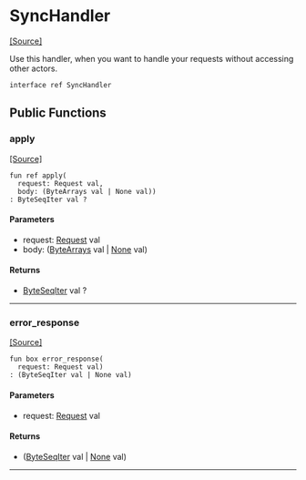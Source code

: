 # SyncHandler
<span class="source-link">[[Source]](src/http_server/sync_handler.md#L4)</span>

Use this handler, when you want to handle your requests without accessing other actors.


```pony
interface ref SyncHandler
```

## Public Functions

### apply
<span class="source-link">[[Source]](src/http_server/sync_handler.md#L8)</span>


```pony
fun ref apply(
  request: Request val,
  body: (ByteArrays val | None val))
: ByteSeqIter val ?
```
#### Parameters

*   request: [Request](http_server-Request.md) val
*   body: ([ByteArrays](valbytes-ByteArrays.md) val | [None](builtin-None.md) val)

#### Returns

* [ByteSeqIter](builtin-ByteSeqIter.md) val ?

---

### error_response
<span class="source-link">[[Source]](src/http_server/sync_handler.md#L10)</span>


```pony
fun box error_response(
  request: Request val)
: (ByteSeqIter val | None val)
```
#### Parameters

*   request: [Request](http_server-Request.md) val

#### Returns

* ([ByteSeqIter](builtin-ByteSeqIter.md) val | [None](builtin-None.md) val)

---

